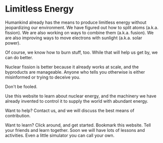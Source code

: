 # Limitless Energy

Humankind already has the means to produce limitless energy without jeopardizing our environment. We have figured out how to split atoms (a.k.a. fission). We are also working on ways to combine them (a.k.a. fusion). We are also improving ways to move electrons with sunlight (a.k.a. solar power).

Of course, we know how to burn stuff, too. While that will help us get by, we can do better.

Nuclear fission is better because it already works at scale, and the byproducts are manageable. Anyone who tells you otherwise is either misinformed or trying to deceive you.

Don't be fooled.

Use this website to learn about nuclear energy, and the machinery we have already invented to control it to supply the world with abundant energy.

Want to help? Contact us, and we will discuss the best means of contribution.

Want to learn? Click around, and get started. Bookmark this website. Tell your friends and learn together. Soon we will have lots of lessons and activities. Even a little simulator you can call your own.
